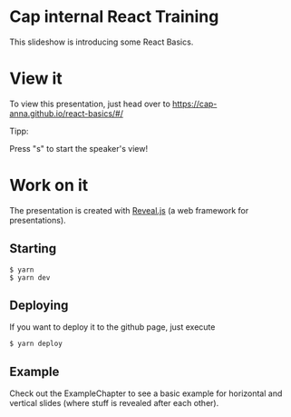 # Cap internal React Training

This slideshow is introducing some React Basics.

# View it

To view this presentation, just head over to https://cap-anna.github.io/react-basics/#/

Tipp:

Press "s" to start the speaker's view!

# Work on it

The presentation is created with [Reveal.js](https://revealjs.com/) (a web framework for presentations).

## Starting

```shell
$ yarn
$ yarn dev
```

## Deploying

If you want to deploy it to the github page, just execute

```shell
$ yarn deploy
```

## Example

Check out the ExampleChapter to see a basic example for horizontal and vertical slides (where stuff is revealed after each other).
